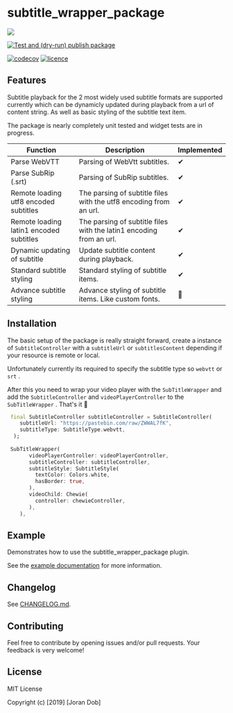 # subtitle_wrapper_package

[![](https://img.shields.io/badge/pub-v2.0.0-brightgreen.svg)](https://pub.dev/packages/subtitle_wrapper_package)

[![Test and (dry-run) publish package](https://github.com/Joran-Dob/flutter_subtitle_wrapper/actions/workflows/flutter-drive.yml/badge.svg)](https://github.com/Joran-Dob/flutter_subtitle_wrapper/actions/workflows/flutter-drive.yml)

[![codecov](https://codecov.io/gh/Joran-Dob/flutter_subtitle_wrapper/branch/master/graph/badge.svg)](https://codecov.io/gh/Joran-Dob/flutter_subtitle_wrapper)
[![licence](https://img.shields.io/badge/licence-MIT-blue.svg)](https://github.com/IamTobi/spotify_sdk/blob/master/LICENSE)

## Features

Subtitle playback for the 2 most widely used subtitle formats are supported currently which can be dynamicly updated during playback from a url of content string. As well as basic styling of the subtitle text item.

The package is nearly completely unit tested and widget tests are in progress.

| Function  | Description| Implemented |
|---|---|---|
| Parse WebVTT  | Parsing of WebVtt subtitles. | ✔ |
| Parse SubRip (.srt)  | Parsing of SubRip subtitles. | ✔ |
| Remote loading utf8 encoded subtitles  | The parsing of subtitle files with the utf8 encoding from an url.| ✔ |
| Remote loading latin1 encoded subtitles  |The parsing of subtitle files with the latin1 encoding from an url. | ✔ |
| Dynamic updating of subtitle  | Update subtitle content during playback. | ✔ |
| Standard subtitle styling  | Standard styling of subtitle items. | ✔ |
| Advance subtitle styling  | Advance styling of subtitle items. Like custom fonts.| 🚧 |

## Installation

The basic setup of the package is really straight forward, create a instance of `SubtitleController` with a `subtitleUrl` or `subtitlesContent` depending if your resource is remote or local. 

Unfortunately currently its required to specify the subtitle type so `webvtt` or `srt` .

After this you need to wrap your video player with the `SubTitleWrapper` and add the `SubtitleController` and `videoPlayerController` to the `SubTitleWrapper` . That's it :tada:

``` dart
 final SubtitleController subtitleController = SubtitleController(
    subtitleUrl: "https://pastebin.com/raw/ZWWAL7fK",
    subtitleType: SubtitleType.webvtt,
  );
  
 SubTitleWrapper(
       videoPlayerController: videoPlayerController,
       subtitleController: subtitleController,
       subtitleStyle: SubtitleStyle(
         textColor: Colors.white,
         hasBorder: true,
       ),
       videoChild: Chewie(
         controller: chewieController,
       ),
	),
```

## Example

Demonstrates how to use the subtitle_wrapper_package plugin.

See the [example documentation](example/README.md) for more information.

## Changelog

See [CHANGELOG.md](CHANGELOG.md).

## Contributing

Feel free to contribute by opening issues and/or pull requests. Your feedback is very welcome!

## License

MIT License

Copyright (c) [2019] [Joran Dob]
